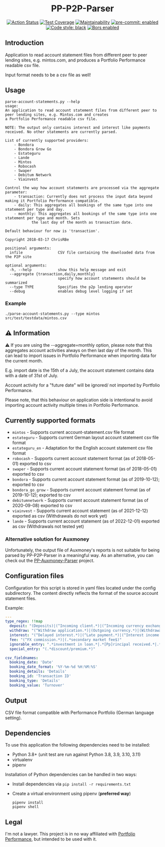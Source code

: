 <h1 align="center">PP-P2P-Parser</h1>

<p align="center">
<a href="https://github.com/ChrisRBe/PP-P2P-Parser/actions"><img alt="Action Status" src="https://github.com/ChrisRBe/PP-P2P-Parser/workflows/Integration/badge.svg?branch=master"></a>
<a href="https://codeclimate.com/github/ChrisRBe/PP-P2P-Parser/test_coverage"><img alt="Test Coverage" src="https://api.codeclimate.com/v1/badges/f3bad303efd4200ebee2/test_coverage"/></a>
<a href="https://codeclimate.com/github/ChrisRBe/PP-P2P-Parser/maintainability"><img alt="Maintainability" src="https://api.codeclimate.com/v1/badges/f3bad303efd4200ebee2/maintainability"/></a>
<a href="https://github.com/pre-commit/pre-commit"><img alt="pre-commit: enabled" src="https://img.shields.io/badge/pre--commit-enabled-brightgreen?logo=pre-commit&logoColor=white" style="max-width:100%;"></a>
<a href="https://github.com/psf/black"><img alt="Code style: black" src="https://img.shields.io/badge/code%20style-black-000000.svg"></a>
<a href="https://app.bors.tech/repositories/37041"><img alt="Bors enabled" src="https://bors.tech/images/badge_small.svg"></a>
</p>

## Introduction

Application to read account statement files from different peer to peer lending sites,
e.g. mintos.com, and produces a Portfolio Performance readable csv file.

Input format needs to be a csv file as well!

## Usage

```text
parse-account-statements.py --help
usage:
An application to read account statement files from different peer to peer lending sites, e.g. Mintos.com and creates
a Portfolio Performance readable csv file.

NOTE: The output only contains interest and interest like payments received. No other statements are currently parsed.

List of currently supported providers:
    - Bondora
    - Bondora Grow Go
    - Estateguru
    - Lande
    - Mintos
    - Robocash
    - Swaper
    - Debitum Network
    - Viainvest

Control the way how account statements are processed via the aggregate parameter:
    - transaction: Currently does not process the input data beyond making it Portfolio Performance compatible.
    - daily: This aggregates all bookings of the same type into one statement per type and day.
    - monthly: This aggregates all bookings of the same type into one statement per type and month. Sets
            the last day of the month as transaction date.

Default behaviour for now is 'transaction'.

Copyright 2018-03-17 ChrisRBe

positional arguments:
  infile                CSV file containing the downloaded data from the P2P site

optional arguments:
  -h, --help            show this help message and exit
  --aggregate {transaction,daily,monthly}
                        specify how account statements should be summarized
  --type TYPE           Specifies the p2p lending operator
  --debug               enables debug level logging if set
```

### Example

```shell
./parse-account-statements.py --type mintos src/test/testdata/mintos.csv
```

## &#x26a0; Information

&#x26a0; If you are using the --aggregate=monthly option, please note that this aggregates account activities
always on then last day of the month. This can lead to import issues in Portfolio Performance when importing
data for the current month.

E.g. import date is the 15th of a July, the account statement contains data with a date of 31st of July.

Account activity for a "future date" will be ignored/ not imported by Portfolio Performance.

Please note, that this behaviour on application side is intentional to avoid importing account activity
multiple times in Portfolio Performance.

## Currently supported formats

* `mintos` - Supports current account-statement.csv file format
* `estateguru` - Supports current German layout account statement csv file format
* `estateguru_en` - Adaptation for the English account statement csv file format
* `robocash` - Supports current account statement format (as of 2018-05-01) exported to csv
* `swaper` - Supports current account statement format (as of 2018-05-01) exported to csv
* `bondora` - Supports current account statement format (as of 2019-10-12); exported to csv
* `bondora_go_grow` - Supports current account statement format (as of 2019-10-12); exported to csv
* `debitumnetwork` - Supports current account statement format (as of 2020-09-08) exported to csv
* `viainvest` - Supports current account statement (as of 2021-12-12) exported as csv (Withdrawals do not work yet)
* `lande` - Supports current account statement (as of 2022-12-01) exported as csv (Withdrawals not tested yet)

### Alternative solution for Auxmoney

Unfortunately, the output file of Auxmoney's reports is not suitable for being parsed by PP-P2P-Parser in a meaningful way.
As an alternative, you can check out the [PP-Auxmoney-Parser](https://github.com/StegSchreck/PP-Auxmoney-Parser) project.

## Configuration files

Configuration for this script is stored in yaml files located under the config subdirectory.
The content directly reflects the format of the source account statement files.

Example:

```yaml
---
type_regex: !!map
  deposit: "(Deposits)|(^Incoming client.*)|(^Incoming currency exchange.*)|(^Affiliate partner bonus$)"
  withdraw: "(^Withdraw application.*)|(Outgoing currency.*)|(Withdrawal)"
  interest: "(^Delayed interest.*)|(^Late payment.*)|(^Interest income.*)|(^Cashback.*)|(^.*[Ii]nterest received.*)|(^.*late fees received$)"
  fee: "(^FX commission.*)|(.*secondary market fee$)"
  ignorable_entry: ".*investment in loan.*|.*[Pp]rincipal received.*|.*secondary market transaction.*"
  special_entry: "(.*discount/premium.*)"

csv_fieldnames:
  booking_date: 'Date'
  booking_date_format: '%Y-%m-%d %H:%M:%S'
  booking_details: 'Details'
  booking_id: 'Transaction ID'
  booking_type: 'Details'
  booking_value: 'Turnover'

```

## Output

CSV file format compatible with Performance Portfolio (German language setting).

## Dependencies

To use this application the following dependencies need to be installed:

* Python 3.8+ (unit test are run against Python 3.8, 3.9, 3.10, 3.11)
* virtualenv
* pipenv

Installation of Python dependencies can be handled in two ways:

*   Install dependencies via `pip install -r requirements.txt`
*   Create a virtual environment using pipenv (**preferred way**)

    ```shell
    pipenv install
    pipenv shell
    ```

## Legal

I'm not a lawyer. This project is in no way affiliated with
[Portfolio Performance](http://www.portfolio-performance.info/portfolio/),
but intended to be used with it.
